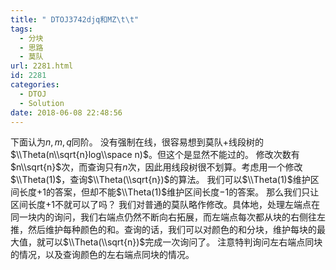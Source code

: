 ```yaml
---
title: " DTOJ3742djq和MZ\t\t"
tags:
  - 分块
  - 思路
  - 莫队
url: 2281.html
id: 2281
categories:
  - DTOJ
  - Solution
date: 2018-06-08 22:48:56
---
```


下面认为$n,m,q$同阶。 没有强制在线，很容易想到莫队+线段树的$\\Theta(n\\sqrt{n}log\\space n)$。但这个是显然不能过的。 修改次数有$n\\sqrt{n}$次，而查询只有$n$次，因此用线段树很不划算。考虑用一个修改$\\Theta(1)$，查询$\\Theta(\\sqrt{n})$的算法。 我们可以$\\Theta(1)$维护区间长度$+1$的答案，但却不能$\\Theta(1)$维护区间长度$-1$的答案。 那么我们只让区间长度$+1$不就可以了吗？ 我们对普通的莫队略作修改。具体地，处理左端点在同一块内的询问，我们右端点仍然不断向右拓展，而左端点每次都从块的右侧往左推，然后维护每种颜色的和。查询的话，我们可以对颜色的和分块，维护每块的最大值，就可以$\\Theta(\\sqrt{n})$完成一次询问了。 注意特判询问左右端点同块的情况，以及查询颜色的左右端点同块的情况。
